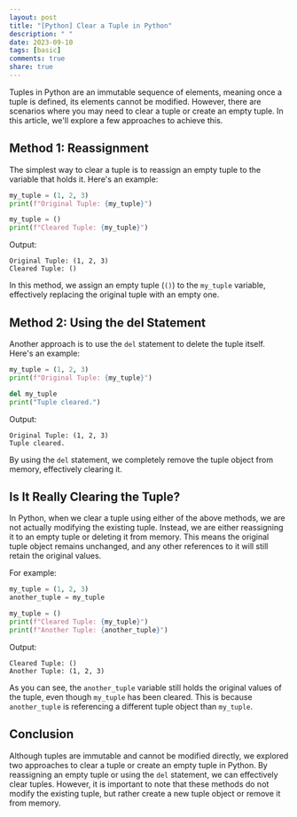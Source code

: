 ```yaml
---
layout: post
title: "[Python] Clear a Tuple in Python"
description: " "
date: 2023-09-10
tags: [basic]
comments: true
share: true
---
```


Tuples in Python are an immutable sequence of elements, meaning once a tuple is defined, its elements cannot be modified. However, there are scenarios where you may need to clear a tuple or create an empty tuple. In this article, we'll explore a few approaches to achieve this.

## Method 1: Reassignment

The simplest way to clear a tuple is to reassign an empty tuple to the variable that holds it. Here's an example:

```python
my_tuple = (1, 2, 3)
print(f"Original Tuple: {my_tuple}")

my_tuple = ()
print(f"Cleared Tuple: {my_tuple}")
```

Output:
```
Original Tuple: (1, 2, 3)
Cleared Tuple: ()
```

In this method, we assign an empty tuple (`()`) to the `my_tuple` variable, effectively replacing the original tuple with an empty one.

## Method 2: Using the del Statement

Another approach is to use the `del` statement to delete the tuple itself. Here's an example:

```python
my_tuple = (1, 2, 3)
print(f"Original Tuple: {my_tuple}")

del my_tuple
print("Tuple cleared.")
```

Output:
```
Original Tuple: (1, 2, 3)
Tuple cleared.
```

By using the `del` statement, we completely remove the tuple object from memory, effectively clearing it.

## Is It Really Clearing the Tuple?

In Python, when we clear a tuple using either of the above methods, we are not actually modifying the existing tuple. Instead, we are either reassigning it to an empty tuple or deleting it from memory. This means the original tuple object remains unchanged, and any other references to it will still retain the original values.

For example:

```python
my_tuple = (1, 2, 3)
another_tuple = my_tuple

my_tuple = ()
print(f"Cleared Tuple: {my_tuple}")
print(f"Another Tuple: {another_tuple}")
```

Output:
```
Cleared Tuple: ()
Another Tuple: (1, 2, 3)
```

As you can see, the `another_tuple` variable still holds the original values of the tuple, even though `my_tuple` has been cleared. This is because `another_tuple` is referencing a different tuple object than `my_tuple`.

## Conclusion

Although tuples are immutable and cannot be modified directly, we explored two approaches to clear a tuple or create an empty tuple in Python. By reassigning an empty tuple or using the `del` statement, we can effectively clear tuples. However, it is important to note that these methods do not modify the existing tuple, but rather create a new tuple object or remove it from memory.